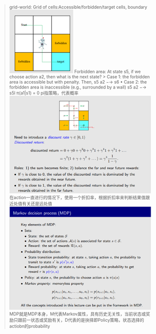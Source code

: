 


> grid-world: Grid of cells:Accessible/forbidden/target cells, boundary![](/imgs/2023-07-06/8A6WD3XYNBiZVMYb.png)
> Forbidden area: At state s5, if we choose action a2, then what is the next state?
	> Case 1: the forbidden area is accessible but with penalty. Then, 
				s5 a2 −→ s6 
	• Case 2: the forbidden area is inaccessible (e.g., surrounded by a wall)
					s5 a2 −→ s5l
π(a1|s1) = 0  pi指策略，代表概率
![在action一直进行的情况下，使用一个折扣率，根据折扣率来判断结果值跟近处值有关还是远处值](/imgs/2023-07-06/r7mxq4mdagrLO4gl.png)
在action一直进行的情况下，使用一个折扣率，根据折扣率来判断结果值跟近处值有关还是远处值
![MDP就是MDP本身，M代表Markov属性，具有历史无关性，当前状态或奖励只跟前一状态或奖励有关，D代表的是抉择即Policy策略，状态选择的actiobn的probability](/imgs/2023-07-06/7I6mU0SeA495f5db.png)
MDP就是MDP本身，M代表Markov属性，具有历史无关性，当前状态或奖励只跟前一状态或奖励有关，D代表的是抉择即Policy策略，状态选择的actiobn的probability

<!--stackedit_data:
eyJoaXN0b3J5IjpbLTQ1ODAwNzM5OCwxNDM5NDI5Nzc0XX0=
-->